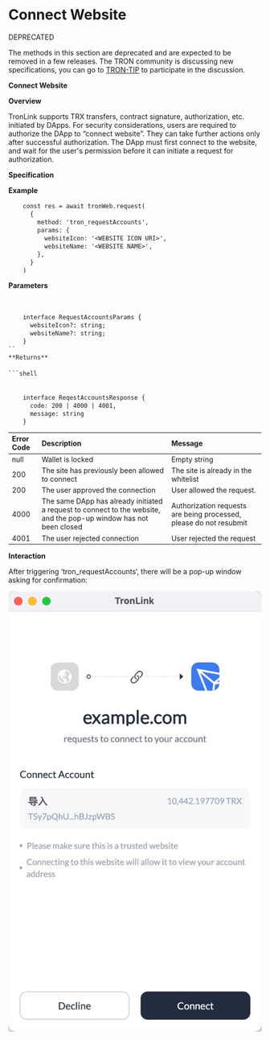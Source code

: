 # Connect Website

<span class="deprecated">DEPRECATED</span>

The methods in this section are deprecated and are expected to be removed in a few releases. The TRON community is discussing new specifications, you can go to [TRON-TIP](https://github.com/tronprotocol/tips/issues/463) to participate in the discussion.

**Connect Website**

**Overview**

TronLink supports TRX transfers, contract signature, authorization, etc. initiated by DApps. For security considerations, users are required to authorize the DApp to “connect website”. They can take further actions only after successful authorization. The DApp must first connect to the website, and wait for the user's permission before it can initiate a request for authorization.

**Specification**

**Example**

```shell
    const res = await tronWeb.request(
      {
        method: 'tron_requestAccounts',
        params: {
          websiteIcon: '<WEBSITE ICON URI>',
          websiteName: '<WEBSITE NAME>',
        },
      }
    )
```
**Parameters**

```shell
    
    
    interface RequestAccountsParams {
      websiteIcon?: string;
      websiteName?: string;
    }
``
**Returns**

```shell
    
    
    interface ReqestAccountsResponse {
      code: 200 | 4000 | 4001,
      message: string
    }
```
| Error Code | Description | Message |
|:-------|:-------|:-------|
| null  | Wallet is locked   | Empty string  |
| 200  | The site has previously been allowed to connect   | The site is already in the whitelist  |
| 200  | The user approved the connection   | User allowed the request.  |
| 4000  | The same DApp has already initiated a request to connect to the website, and the pop-up window has not been closed   | Authorization requests are being processed, please do not resubmit  |
| 4001  | The user rejected connection   | User rejected the request  |

**Interaction**

After triggering ‘tron_requestAccounts‘, there will be a pop-up window asking for confirmation: 

![image](../../images/tronlink-wallet-extension_request-tronlink-extension_connect-website_img_0.jpg)
